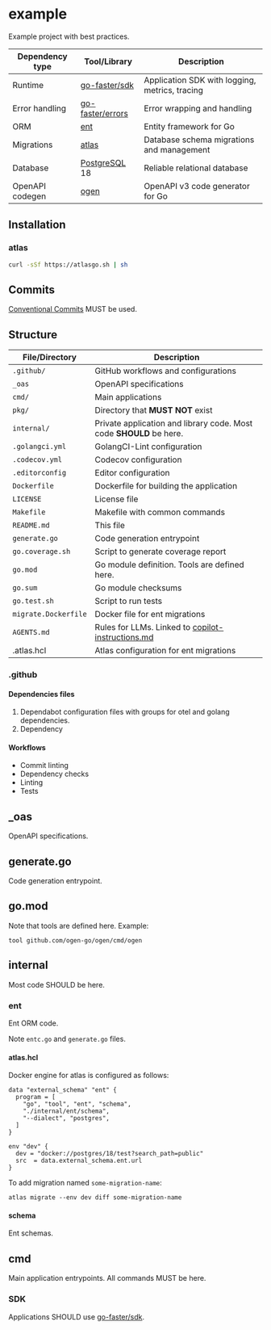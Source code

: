 # example

Example project with best practices.

| Dependency type | Tool/Library                                      | Description                                    |
|-----------------|---------------------------------------------------|------------------------------------------------|
| Runtime         | [go-faster/sdk](https://github.com/go-faster/sdk) | Application SDK with logging, metrics, tracing |
| Error handling  | [go-faster/errors](github.com/go-faster/errors)   | Error wrapping and handling                    |
| ORM             | [ent](https://entgo.io/)                          | Entity framework for Go                        |
| Migrations      | [atlas](https://atlasgo.io/)                      | Database schema migrations and management      |
| Database        | [PostgreSQL](http://postgresql.org/) 18           | Reliable relational database                   |
| OpenAPI codegen | [ogen](https://ogen.dev/)                         | OpenAPI v3 code generator for Go               |

## Installation

### atlas

```bash
curl -sSf https://atlasgo.sh | sh
```

## Commits

[Conventional Commits](https://www.conventionalcommits.org/en/v1.0.0/) MUST be used.

## Structure

| File/Directory       | Description                                                                          |
|----------------------|--------------------------------------------------------------------------------------|
| `.github/`           | GitHub workflows and configurations                                                  |
| `_oas`               | OpenAPI specifications                                                               |
| `cmd/`               | Main applications                                                                    |
| `pkg/`               | Directory that **MUST NOT** exist                                                    |
| `internal/`          | Private application and library code. Most code **SHOULD** be here.                  |
| `.golangci.yml`      | GolangCI-Lint configuration                                                          |
| `.codecov.yml`       | Codecov configuration                                                                |
| `.editorconfig`      | Editor configuration                                                                 |
| `Dockerfile`         | Dockerfile for building the application                                              |
| `LICENSE`            | License file                                                                         |
| `Makefile`           | Makefile with common commands                                                        |
| `README.md`          | This file                                                                            |
| `generate.go`        | Code generation entrypoint                                                           |
| `go.coverage.sh`     | Script to generate coverage report                                                   |
| `go.mod`             | Go module definition. Tools are defined here.                                        |
| `go.sum`             | Go module checksums                                                                  |
| `go.test.sh`         | Script to run tests                                                                  |
| `migrate.Dockerfile` | Docker file for ent migrations                                                       |
| `AGENTS.md`          | Rules for LLMs. Linked to [copilot-instructions.md](.github/copilot-instructions.md) |
| .atlas.hcl           | Atlas configuration for ent migrations                                               |

### .github

#### Dependencies files

1. Dependabot configuration files with groups for otel and golang dependencies.
2. Dependency

#### Workflows

- Commit linting
- Dependency checks
- Linting
- Tests

##  _oas

OpenAPI specifications.

## generate.go

Code generation entrypoint.

## go.mod

Note that tools are defined here.
Example:

```
tool github.com/ogen-go/ogen/cmd/ogen
```

## internal

Most code SHOULD be here.

### ent

Ent ORM code.

Note `entc.go` and `generate.go` files.

#### atlas.hcl

Docker engine for atlas is configured as follows:

```hcl
data "external_schema" "ent" {
  program = [
    "go", "tool", "ent", "schema",
    "./internal/ent/schema",
    "--dialect", "postgres",
  ]
}

env "dev" {
  dev = "docker://postgres/18/test?search_path=public"
  src  = data.external_schema.ent.url
}
```

To add migration named `some-migration-name`:

```console
atlas migrate --env dev diff some-migration-name
```

#### schema

Ent schemas.

## cmd

Main application entrypoints.
All commands MUST be here.

### SDK

Applications SHOULD use [go-faster/sdk](https://github.com/go-faster/sdk).
